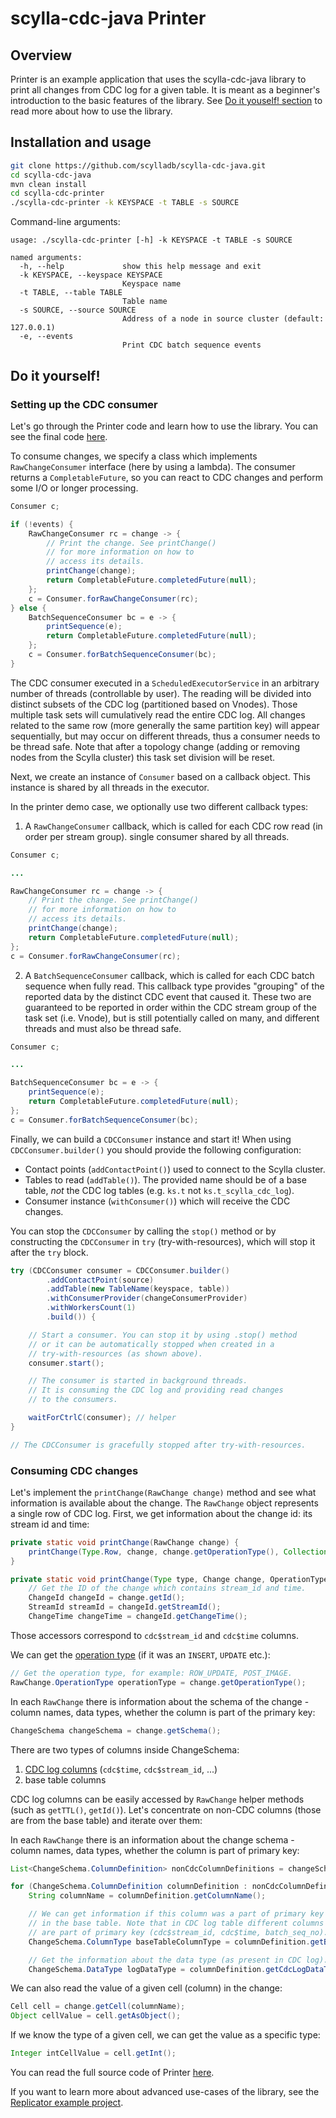 # scylla-cdc-java Printer

## Overview

Printer is an example application that uses the scylla-cdc-java library to print all changes from CDC log for a given table. It is meant as a beginner's introduction to the basic features of the library. See [Do it youself! section](#do-it-yourself) to read more about how to use the library.

## Installation and usage
```bash
git clone https://github.com/scylladb/scylla-cdc-java.git
cd scylla-cdc-java
mvn clean install
cd scylla-cdc-printer
./scylla-cdc-printer -k KEYSPACE -t TABLE -s SOURCE
```

Command-line arguments:
```
usage: ./scylla-cdc-printer [-h] -k KEYSPACE -t TABLE -s SOURCE

named arguments:
  -h, --help             show this help message and exit
  -k KEYSPACE, --keyspace KEYSPACE
                         Keyspace name
  -t TABLE, --table TABLE
                         Table name
  -s SOURCE, --source SOURCE
                         Address of a node in source cluster (default: 127.0.0.1)
  -e, --events
  						 Print CDC batch sequence events
```

## Do it yourself!

### Setting up the CDC consumer
Let's go through the Printer code and learn how to use the library. You can see the final code [here](src/main/java/com/scylladb/cdc/printer/Main.java).

To consume changes, we specify a class which implements `RawChangeConsumer` interface (here by using a lambda). The consumer returns a `CompletableFuture`, so you can react to CDC changes and perform some I/O or longer processing.

```java
Consumer c;

if (!events) {
    RawChangeConsumer rc = change -> {
        // Print the change. See printChange()
        // for more information on how to
        // access its details.
        printChange(change);
        return CompletableFuture.completedFuture(null);
    };
    c = Consumer.forRawChangeConsumer(rc);
} else {
    BatchSequenceConsumer bc = e -> {
        printSequence(e);
        return CompletableFuture.completedFuture(null);
    };
    c = Consumer.forBatchSequenceConsumer(bc);
}

```

The CDC consumer executed in a `ScheduledExecutorService` in an arbitrary number of threads (controllable by user). The reading will be divided into distinct subsets of the CDC log (partitioned based on Vnodes). Those multiple task sets will cumulatively read the entire CDC log. All changes related to the same row (more generally the same partition key) will appear sequentially, but may occur on different threads, thus a consumer needs to be thread safe. Note that after a topology change (adding or removing nodes from the Scylla cluster) this task set division will be reset.

Next, we create an instance of `Consumer` based on a callback object. This instance is shared by all threads in the executor.

In the printer demo case, we optionally use two different callback types:

1. A `RawChangeConsumer` callback, which is called for each CDC row read (in order per stream group). single consumer shared by all threads. 

```java
Consumer c;

...

RawChangeConsumer rc = change -> {
    // Print the change. See printChange()
    // for more information on how to
    // access its details.
    printChange(change);
    return CompletableFuture.completedFuture(null);
};
c = Consumer.forRawChangeConsumer(rc);

```

2. A `BatchSequenceConsumer` callback, which is called for each CDC batch sequence when fully read. This callback type provides "grouping" of the reported data by the distinct CDC event that caused it. These two are guaranteed to be reported in order within the CDC stream group of the task set (i.e. Vnode), but is still potentially called on many, and different threads and must also be thread safe.

```java
Consumer c;

...

BatchSequenceConsumer bc = e -> {
    printSequence(e);
    return CompletableFuture.completedFuture(null);
};
c = Consumer.forBatchSequenceConsumer(bc);
```

Finally, we can build a `CDCConsumer` instance and start it! When using `CDCConsumer.builder()` you should provide the following configuration:
- Contact points (`addContactPoint()`) used to connect to the Scylla cluster.
- Tables to read (`addTable()`). The provided name should be of a base table, *not* the CDC log tables (e.g. `ks.t` not `ks.t_scylla_cdc_log`).
- Consumer instance (`withConsumer()`) which will receive the CDC changes.

You can stop the `CDCConsumer` by calling the `stop()` method or by constructing the `CDCConsumer` in `try` (try-with-resources), which will stop it after the `try` block.

```java
try (CDCConsumer consumer = CDCConsumer.builder()
        .addContactPoint(source)
        .addTable(new TableName(keyspace, table))
        .withConsumerProvider(changeConsumerProvider)
        .withWorkersCount(1)
        .build()) {

    // Start a consumer. You can stop it by using .stop() method
    // or it can be automatically stopped when created in a
    // try-with-resources (as shown above).
    consumer.start();

    // The consumer is started in background threads.
    // It is consuming the CDC log and providing read changes
    // to the consumers.

    waitForCtrlC(consumer); // helper
}

// The CDCConsumer is gracefully stopped after try-with-resources.
```

### Consuming CDC changes

Let's implement the `printChange(RawChange change)` method and see what information is available about the change. The `RawChange` object represents a single row of CDC log. First, we get information about the change id: its stream id and time:

```java
private static void printChange(RawChange change) {
    printChange(Type.Row, change, change.getOperationType(), Collections.singleton(change));
}

private static void printChange(Type type, Change change, OperationType optype, Collection<RawChange> rows) {
    // Get the ID of the change which contains stream_id and time.
    ChangeId changeId = change.getId();
    StreamId streamId = changeId.getStreamId();
    ChangeTime changeTime = changeId.getChangeTime();

```

Those accessors correspond to `cdc$stream_id` and `cdc$time` columns.

We can get the [operation type](https://docs.scylladb.com/using-scylla/cdc/cdc-log-table/#operation-column) (if it was an `INSERT`, `UPDATE` etc.):

```java
// Get the operation type, for example: ROW_UPDATE, POST_IMAGE.
RawChange.OperationType operationType = change.getOperationType();
```

In each `RawChange` there is information about the schema of the change - column names, data types, whether the column is part of the primary key:

```java
ChangeSchema changeSchema = change.getSchema();
```

There are two types of columns inside ChangeSchema:
1. [CDC log columns](https://docs.scylladb.com/using-scylla/cdc/cdc-log-table/) (`cdc$time`, `cdc$stream_id`, ...)
2. base table columns

CDC log columns can be easily accessed by `RawChange` helper methods (such as `getTTL()`, `getId()`). Let's concentrate on non-CDC columns (those are from the base table) and iterate over them:


In each `RawChange` there is an information about the change schema - column names, data types, whether the column is part of primary key:

```java
List<ChangeSchema.ColumnDefinition> nonCdcColumnDefinitions = changeSchema.getNonCdcColumnDefinitions();

for (ChangeSchema.ColumnDefinition columnDefinition : nonCdcColumnDefinitions) {
    String columnName = columnDefinition.getColumnName();

    // We can get information if this column was a part of primary key
    // in the base table. Note that in CDC log table different columns
    // are part of primary key (cdc$stream_id, cdc$time, batch_seq_no).
    ChangeSchema.ColumnType baseTableColumnType = columnDefinition.getBaseTableColumnType();

    // Get the information about the data type (as present in CDC log).
    ChangeSchema.DataType logDataType = columnDefinition.getCdcLogDataType();
```

We can also read the value of a given cell (column) in the change:
```java
Cell cell = change.getCell(columnName);
Object cellValue = cell.getAsObject();
```

If we know the type of a given cell, we can get the value as a specific type:
```java
Integer intCellValue = cell.getInt();
```

You can read the full source code of Printer [here](src/main/java/com/scylladb/cdc/printer/Main.java). 

If you want to learn more about advanced use-cases of the library, see the [Replicator example project](https://github.com/scylladb/scylla-cdc-java/tree/master/scylla-cdc-replicator).
